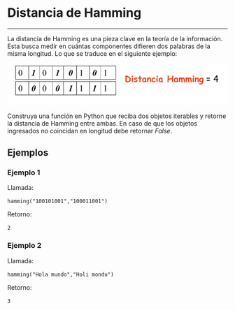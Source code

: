# Distancia de Hamming
---------------------------------------------

La distancia de Hamming es una pieza clave en la teoría de la información. Esta busca medir en cuántas componentes difieren dos palabras de la misma longitud. Lo que se traduce en el siguiente ejemplo:

![ham](./hamming.png)

Construya una función en Python que reciba dos objetos iterables y retorne la distancia de Hamming entre ambas. En caso de que los objetos ingresados no coincidan en longitud debe retornar *False*.


## Ejemplos

### Ejemplo 1

Llamada:
```
hamming("100101001","100011001")
```
Retorno:
```
2
```


### Ejemplo 2

Llamada:
```
hamming("Hola mundo","Holi mondu")
```

Retorno:
```
3
```
